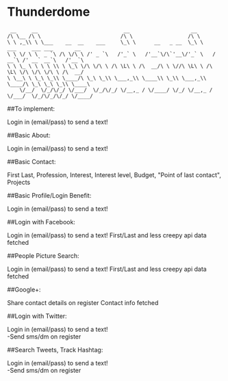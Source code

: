 # Thunderdome




     __     __                            __                    __                                  
    /\ \__ /\ \                          /\ \                  /\ \                                 
    \ \ ,_\\ \ \___    __  __    ___     \_\ \      __   _ __  \_\ \     ___     ___ ___       __   
    \ \ \/ \ \  _ `\ /\ \/\ \ /' _ `\   /'_` \   /'__`\/\`'__\/'_` \   / __`\ /' __` __`\   /'__`\ 
    \ \ \_ \ \ \ \ \\ \ \_\ \/\ \/\ \ /\ \L\ \ /\  __/\ \ \//\ \L\ \ /\ \L\ \/\ \/\ \/\ \ /\  __/ 
    \ \__\ \ \_\ \_\\ \____/\ \_\ \_\\ \___,_\\ \____\\ \_\\ \___,_\\ \____/\ \_\ \_\ \_\\ \____\
        \/__/  \/_/\/_/ \/___/  \/_/\/_/ \/__,_ / \/____/ \/_/ \/__,_ / \/___/  \/_/\/_/\/_/ \/____/
                                                                                                



##To implement: 

Login in (email/pass) to send a text!


##Basic About: 

Login in (email/pass) to send a text!

##Basic Contact: 

First Last, Profession, Interest, Interest level, Budget, "Point of last contact", Projects

##Basic Profile/Login Benefit: 

Login in (email/pass) to send a text!

##Login with Facebook: 

Login in (email/pass) to send a text!
First/Last and less creepy api data fetched                                                                                                


##People Picture Search: 

Login in (email/pass) to send a text!
First/Last and less creepy api data fetched                                                                                                


##Google+: 

Share contact details on register
Contact info fetched


##Login with Twitter: 

Login in (email/pass) to send a text!                                                                                                
-Send sms/dm on register


##Search Tweets, Track Hashtag: 

Login in (email/pass) to send a text!                                                                                                
-Send sms/dm on register